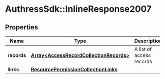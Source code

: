 # AuthressSdk::InlineResponse2007

## Properties
Name | Type | Description | Notes
------------ | ------------- | ------------- | -------------
**records** | [**Array&lt;AccessRecordCollectionRecords&gt;**](AccessRecordCollectionRecords.md) | A list of access records | 
**links** | [**ResourcePermissionCollectionLinks**](ResourcePermissionCollectionLinks.md) |  | 

